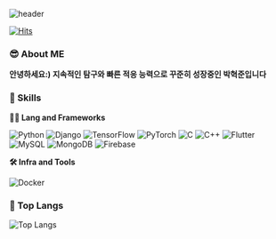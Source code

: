 ![header](https://capsule-render.vercel.app/api?type=venom&customColorList=0,2,5&height=200&text=HyukJun's+GitHub+&fontSize=60&fontAlign=50&fontAlignY=50&desc=Developer&descSize=20&descAlign=50&descAlignY=70)

[![Hits](https://hits.seeyoufarm.com/api/count/incr/badge.svg?url=https%3A%2F%2Fgithub.com%2Fhyukjunmon&count_bg=%2379C83D&title_bg=%23555555&icon=iconify.svg&icon_color=%23E7E7E7&title=Visitors&edge_flat=false)](https://hits.seeyoufarm.com)
### 😎 About ME 
**안녕하세요:) 지속적인 탐구와 빠른 적응 능력으로 꾸준히 성장중인 박혁준입니다**

### 🦾 Skills
**🧑‍💻 Lang and Frameworks**

![Python](https://img.shields.io/badge/python-3776AB.svg?&style=for-the-badge&logo=python&logoColor=white) ![Django](https://img.shields.io/badge/django-092E20.svg?&style=for-the-badge&logo=django&logoColor=white) ![TensorFlow](https://img.shields.io/badge/tensorflow-FF6F00.svg?&style=for-the-badge&logo=tensorflow&logoColor=white) ![PyTorch](https://img.shields.io/badge/pytorch-EE4C2C.svg?&style=for-the-badge&logo=pytorch&logoColor=white) ![C](https://img.shields.io/badge/c-A8B9CC.svg?&style=for-the-badge&logo=c&logoColor=white) ![C++](https://img.shields.io/badge/C++-000000.svg?&style=for-the-badge) ![Flutter](https://img.shields.io/badge/flutter-02569B.svg?&style=for-the-badge&logo=flutter&logoColor=white) ![MySQL](https://img.shields.io/badge/mysql-4479A1.svg?&style=for-the-badge&logo=mysql&logoColor=white) ![MongoDB](https://img.shields.io/badge/mongodb-47A248.svg?&style=for-the-badge&logo=mongodb&logoColor=white) ![Firebase](https://img.shields.io/badge/firebase-FFCA28.svg?&style=for-the-badge&logo=firebase&logoColor=white) 

**🛠️ Infra and Tools**

![Docker](https://img.shields.io/badge/docker-2496ED.svg?&style=for-the-badge&logo=docker&logoColor=white) 

### 🚌 Top Langs
![Top Langs](https://github-readme-stats.vercel.app/api/top-langs/?username=seolranlee&layout=compact)
